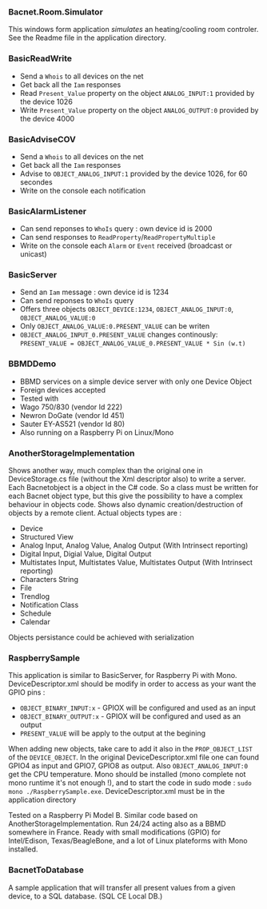 ### Bacnet.Room.Simulator

This windows form application *simulates* an heating/cooling room controler. See the Readme file in the application directory.

### BasicReadWrite

* Send a `Whois` to all devices on the net
* Get back all the `Iam` responses
* Read `Present_Value` property on the object `ANALOG_INPUT:1` provided by the device 1026
* Write `Present_Value` property on the object `ANALOG_OUTPUT:0` provided by the device 4000

### BasicAdviseCOV

* Send a `Whois` to all devices on the net
* Get back all the `Iam` responses
* Advise to `OBJECT_ANALOG_INPUT:1` provided by the device 1026, for 60 secondes
* Write on the console each notification

### BasicAlarmListener

* Can send reponses to `WhoIs` query : own device id is 2000
* Can send responses to `ReadProperty`/`ReadPropertyMultiple`
* Write on the console each `Alarm` or `Event` received (broadcast or unicast)

### BasicServer

* Send an `Iam` message : own device id is 1234
* Can send reponses to `WhoIs` query
* Offers three objects `OBJECT_DEVICE:1234`, `OBJECT_ANALOG_INPUT:0`, `OBJECT_ANALOG_VALUE:0`
* Only `OBJECT_ANALOG_VALUE:0.PRESENT_VALUE` can be writen
* `OBJECT_ANALOG_INPUT_0.PRESENT_VALUE` changes continously: `PRESENT_VALUE = OBJECT_ANALOG_VALUE_0.PRESENT_VALUE * Sin (w.t)`

### BBMDDemo

* BBMD services on a simple device server with only one Device Object
* Foreign devices accepted
* Tested with
 * Wago 750/830 (vendor Id 222)
 * Newron DoGate (vendor Id 451)
 * Sauter EY-AS521 (vendor Id 80)
* Also running on a Raspberry Pi on Linux/Mono

### AnotherStorageImplementation

Shows another way, much complex than the original one in DeviceStorage.cs file (without the Xml descriptor also) to write a server. Each Bacnetobject is a object in the C# code. So a class must be written for each Bacnet object type, but this give the possibility to have a complex behaviour in objects code. Shows also dynamic creation/destruction of objects by a remote client. Actual objects types are :

* Device
* Structured View
* Analog Input, Analog Value, Analog Output (With Intrinsect reporting)
* Digital Input, Digial Value, Digital Output
* Multistates Input, Multistates Value, Multistates Output (With Intrinsect reporting)
* Characters String
* File
* Trendlog
* Notification Class
* Schedule
* Calendar


Objects persistance could be achieved with serialization

### RaspberrySample

This application is similar to BasicServer, for Raspberry Pi with Mono. DeviceDescriptor.xml should be modify in order to access as your want the GPIO pins :

* `OBJECT_BINARY_INPUT:x` - GPIOX will be configured and used as an input
* `OBJECT_BINARY_OUTPUT:x` - GPIOX will be configured and used as an output
* `PRESENT_VALUE` will be apply to the output at the begining

When adding new objects, take care to add it also in the `PROP_OBJECT_LIST` of the `DEVICE_OBJECT`. In the original DeviceDescriptor.xml file one can found GPIO4 as input and GPIO7, GPIO8 as output. Also `OBJECT_ANALOG_INPUT:0` get the CPU temperature. Mono should be installed (mono complete not mono runtime it's not enough !), and to start the code in sudo mode : `sudo mono ./RaspberrySample.exe`. DeviceDescriptor.xml must be in the application directory

Tested on a Raspberry Pi Model B. Similar code based on AnotherStorageImplementation. Run 24/24 acting also as a BBMD somewhere in France. Ready with small modifications (GPIO) for Intel/Edison, Texas/BeagleBone, and a  lot of Linux plateforms with Mono installed.

### BacnetToDatabase

A sample application that will transfer all present values from a given device, to a SQL database. (SQL CE Local DB.)
